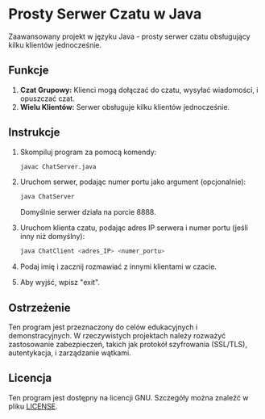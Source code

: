 # Prosty Serwer Czatu w Java

Zaawansowany projekt w języku Java - prosty serwer czatu obsługujący kilku klientów jednocześnie.

## Funkcje

1. **Czat Grupowy:** Klienci mogą dołączać do czatu, wysyłać wiadomości, i opuszczać czat.
2. **Wielu Klientów:** Serwer obsługuje kilku klientów jednocześnie.

## Instrukcje

1. Skompiluj program za pomocą komendy:
    ```bash
    javac ChatServer.java
    ```

2. Uruchom serwer, podając numer portu jako argument (opcjonalnie):
    ```bash
    java ChatServer
    ```

    Domyślnie serwer działa na porcie 8888.

3. Uruchom klienta czatu, podając adres IP serwera i numer portu (jeśli inny niż domyślny):
    ```bash
    java ChatClient <adres_IP> <numer_portu>
    ```

4. Podaj imię i zacznij rozmawiać z innymi klientami w czacie.

5. Aby wyjść, wpisz "exit".

## Ostrzeżenie

Ten program jest przeznaczony do celów edukacyjnych i demonstracyjnych. W rzeczywistych projektach należy rozważyć zastosowanie zabezpieczeń, takich jak protokół szyfrowania (SSL/TLS), autentykacja, i zarządzanie wątkami.

## Licencja

Ten program jest dostępny na licencji GNU. Szczegóły można znaleźć w pliku [LICENSE](LICENSE).
